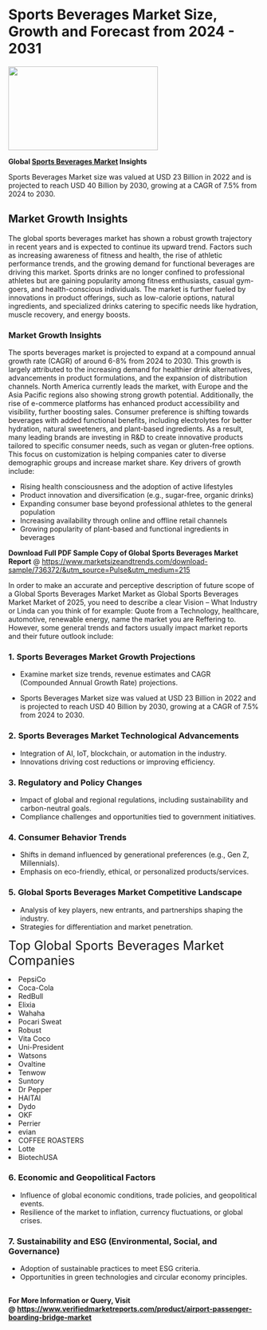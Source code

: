 <H1>Sports Beverages Market Size, Growth and Forecast from 2024 - 2031</H1><img class="aligncenter size-medium wp-image-584254" src="https://thirdeyenews.in/wp-content/uploads/2024/09/Global-Market-Research-300x168.jpeg" alt="" width="300" height="168" /><p><strong>Global&nbsp;<a href="https://www.marketsizeandtrends.com/download-sample/736372/&amp;utm_source=Pulse&amp;utm_medium=215">Sports Beverages Market</a> Insights</strong></p><p>Sports Beverages Market size was valued at USD 23 Billion in 2022 and is projected to reach USD 40 Billion by 2030, growing at a CAGR of 7.5% from 2024 to 2030.</p><p><h2>Market Growth Insights</h2> The global sports beverages market has shown a robust growth trajectory in recent years and is expected to continue its upward trend. Factors such as increasing awareness of fitness and health, the rise of athletic performance trends, and the growing demand for functional beverages are driving this market. Sports drinks are no longer confined to professional athletes but are gaining popularity among fitness enthusiasts, casual gym-goers, and health-conscious individuals. The market is further fueled by innovations in product offerings, such as low-calorie options, natural ingredients, and specialized drinks catering to specific needs like hydration, muscle recovery, and energy boosts. <h3>Market Growth Insights</h3> The sports beverages market is projected to expand at a compound annual growth rate (CAGR) of around 6-8% from 2024 to 2030. This growth is largely attributed to the increasing demand for healthier drink alternatives, advancements in product formulations, and the expansion of distribution channels. North America currently leads the market, with Europe and the Asia Pacific regions also showing strong growth potential. Additionally, the rise of e-commerce platforms has enhanced product accessibility and visibility, further boosting sales. Consumer preference is shifting towards beverages with added functional benefits, including electrolytes for better hydration, natural sweeteners, and plant-based ingredients. As a result, many leading brands are investing in R&D to create innovative products tailored to specific consumer needs, such as vegan or gluten-free options. This focus on customization is helping companies cater to diverse demographic groups and increase market share. Key drivers of growth include: <ul> <li>Rising health consciousness and the adoption of active lifestyles</li> <li>Product innovation and diversification (e.g., sugar-free, organic drinks)</li> <li>Expanding consumer base beyond professional athletes to the general population</li> <li>Increasing availability through online and offline retail channels</li> <li>Growing popularity of plant-based and functional ingredients in beverages</li> </ul> </p><p><span class=""><strong>Download Full PDF Sample Copy of Global Sports Beverages Market Report</strong> @ <a href="https://www.marketsizeandtrends.com/download-sample/736372/&amp;utm_source=Pulse&amp;utm_medium=215" target="_blank">https://www.marketsizeandtrends.com/download-sample/736372/&amp;utm_source=Pulse&amp;utm_medium=215</a></span></p><p>In order to make an accurate and perceptive description of future scope of a Global&nbsp;Sports Beverages Market Market as Global&nbsp;Sports Beverages Market Market of 2025, you need to describe a clear Vision &ndash; What Industry or Linda can you think of for example: Quote from a Technology, healthcare, automotive, renewable energy, name the market you are Reffering to. However, some general trends and factors usually impact market reports and their future outlook include:</p><h3>1.&nbsp;<strong>Sports Beverages Market Growth Projections</strong></h3><ul><li>Examine market size trends, revenue estimates and CAGR (Compounded Annual Growth Rate) projections.</li><li><p>Sports Beverages Market size was valued at USD 23 Billion in 2022 and is projected to reach USD 40 Billion by 2030, growing at a CAGR of 7.5% from 2024 to 2030.</p></li></ul><h3>2.&nbsp;<strong>Sports Beverages Market Technological Advancements</strong></h3><ul><li>Integration of AI, IoT, blockchain, or automation in the industry.</li><li>Innovations driving cost reductions or improving efficiency.</li></ul><h3>3.&nbsp;<strong>Regulatory and Policy Changes</strong></h3><ul><li>Impact of global and regional regulations, including sustainability and carbon-neutral goals.</li><li>Compliance challenges and opportunities tied to government initiatives.</li></ul><h3>4.&nbsp;<strong>Consumer Behavior Trends</strong></h3><ul><li>Shifts in demand influenced by generational preferences (e.g., Gen Z, Millennials).</li><li>Emphasis on eco-friendly, ethical, or personalized products/services.</li></ul><h3>5.&nbsp;<strong>Global Sports Beverages Market Competitive Landscape</strong></h3><ul><li>Analysis of key players, new entrants, and partnerships shaping the industry.</li><li>Strategies for differentiation and market penetration.</li></ul><p data-pm-slice="1 1 []"><span style="color: inherit; font-family: inherit; font-size: 25px;">Top Global Sports Beverages Market Companies</span></p><div class="" data-test-id=""><p><li>PepsiCo</li><li> Coca-Cola</li><li> RedBull</li><li> Elixia</li><li> Wahaha</li><li> Pocari Sweat</li><li> Robust</li><li> Vita Coco</li><li> Uni-President</li><li> Watsons</li><li> Ovaltine</li><li> Tenwow</li><li> Suntory</li><li> Dr Pepper</li><li> HAITAI</li><li> Dydo</li><li> OKF</li><li> Perrier</li><li> evian</li><li> COFFEE ROASTERS</li><li> Lotte</li><li> BiotechUSA</li></p></div><h3>6.&nbsp;<strong>Economic and Geopolitical Factors</strong></h3><ul><li>Influence of global economic conditions, trade policies, and geopolitical events.</li><li>Resilience of the market to inflation, currency fluctuations, or global crises.</li></ul><h3>7.&nbsp;<strong>Sustainability and ESG (Environmental, Social, and Governance)</strong></h3><ul><li>Adoption of sustainable practices to meet ESG criteria.</li><li>Opportunities in green technologies and circular economy principles.</li></ul><h2><strong style="font-size: 14px;">For More Information or Query, Visit @&nbsp;</strong><a style="background-color: #ffffff; font-size: 14px;" href="https://www.marketsizeandtrends.com/report/sports-beverages-market/" target="_blank">https://www.verifiedmarketreports.com/product/airport-passenger-boarding-bridge-market</a></h2>
